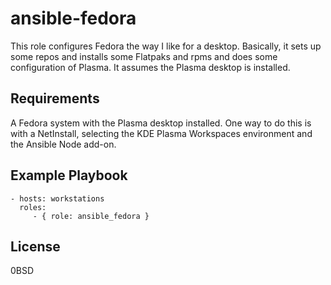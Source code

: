 ansible-fedora
=========

This role configures Fedora the way I like for a desktop. Basically, it sets up some repos and installs some Flatpaks and rpms and does some configuration of Plasma. It assumes the Plasma desktop is installed.

Requirements
------------

A Fedora system with the Plasma desktop installed. One way to do this is with a NetInstall, selecting the KDE Plasma Workspaces environment and the Ansible Node add-on.

Example Playbook
----------------

    - hosts: workstations
      roles:
         - { role: ansible_fedora }

License
-------

0BSD
